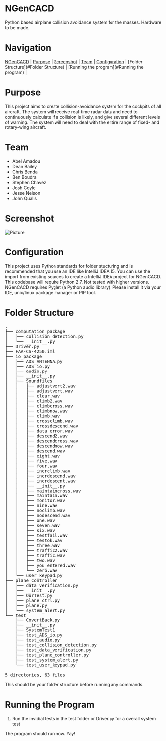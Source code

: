 NGenCACD
=========
Python based airplane collision avoidance system for the masses. Hardware to be made.

Navigation
=================
[NGenCACD](#ngencacd) |
[Purpose](#purpose) |
[Screenshot](#screenshot) |
[Team](#team) |
[Configuration](#configuration) |
[Folder Structure](#Folder Structure) |
[Running the program](#Running the program) |

Purpose
====================
This project aims to create collision-avoidance system for the cockpits of all aircraft. The system will receive real-time radar data and need to continuously calculate if a collision is likely, and give several different levels of warning. The system will need to deal with the entire range of fixed- and rotary-wing aircraft.

Team
=====================
<ul>
<li>Abel Amadou</li> 
<li>Dean Bailey</li>
<li>Chris Benda</li> 
<li>Ben Boudra</li>
<li>Stephen Chavez</li>
<li>Josh Coyle</li>
<li>Jesse Nelson</li>
<li>John Qualls</li>
</ul>

Screenshot
==============================
![Picture](http://i.imgur.com/vUA89JK.png)

Configuration
==============================
This project uses Python standards for folder stucturing and is recommended that you use an IDE like IntelliJ IDEA 15. You can use the import from existing sources to create a IntelliJ IDEA project for NGenCACD. This codebase will require Python 2.7. Not tested with higher versions. NGenCACD requires Pyglet (a Python audio library). Please install it via your IDE, unix/linux package manager or PIP tool.

Folder Structure
==============================
<pre>
.
├── computation_package
│   ├── collision_detection.py
│   └── __init__.py
├── Driver.py
├── FAA-CS-4250.iml
├── io_package
│   ├── ADS_ANTENNA.py
│   ├── ADS_io.py
│   ├── audio.py
│   ├── __init__.py
│   ├── Soundfiles
│   │   ├── adjustvert2.wav
│   │   ├── adjustvert.wav
│   │   ├── clear.wav
│   │   ├── climb2.wav
│   │   ├── climbcross.wav
│   │   ├── climbnow.wav
│   │   ├── climb.wav
│   │   ├── crossclimb.wav
│   │   ├── crossdescend.wav
│   │   ├── data error.wav
│   │   ├── descend2.wav
│   │   ├── descendcross.wav
│   │   ├── descendnow.wav
│   │   ├── descend.wav
│   │   ├── eight.wav
│   │   ├── five.wav
│   │   ├── four.wav
│   │   ├── incrclimb.wav
│   │   ├── incrdescend.wav
│   │   ├── incrdescent.wav
│   │   ├── __init__.py
│   │   ├── maintaincross.wav
│   │   ├── maintain.wav
│   │   ├── monitor.wav
│   │   ├── nine.wav
│   │   ├── noclimb.wav
│   │   ├── nodescend.wav
│   │   ├── one.wav
│   │   ├── seven.wav
│   │   ├── six.wav
│   │   ├── testfail.wav
│   │   ├── testok.wav
│   │   ├── three.wav
│   │   ├── traffic2.wav
│   │   ├── traffic.wav
│   │   ├── two.wav
│   │   ├── you_entered.wav
│   │   └── zero.wav
│   └── user_keypad.py
├── plane_controller
│   ├── data_verification.py
│   ├── __init__.py
│   ├── OurTest.py
│   ├── plane_ctrl.py
│   ├── plane.py
│   └── system_alert.py
└── test
    ├── CovertBack.py
    ├── __init__.py
    ├── SystemTest1
    ├── test_ADS_io.py
    ├── test_audio.py
    ├── test_collision_detection.py
    ├── test_data_verification.py
    ├── test_plane_controller.py
    ├── test_system_alert.py
    └── test_user_keypad.py

5 directories, 63 files
</pre>

This should be your folder structure before running any commands.


Running the Program
===================
<ol>
<li>Run the invidial tests in the test folder or Driver.py for a overall system test</li>
</ol>

The program should run now. Yay!
